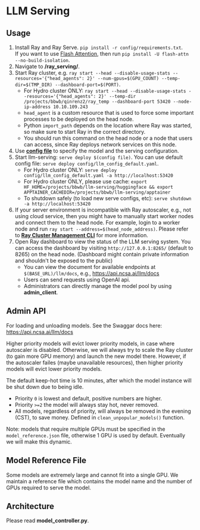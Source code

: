 # LLM Serving

## Usage

1. Install Ray and Ray Serve. `pip install -r config/requirements.txt`.  
If you want to use [Flash Attention](https://github.com/Dao-AILab/flash-attention), then run `pip install -U flash-attn --no-build-isolation`.
1. Navigate to **/ray_serving/**.
1. Start Ray cluster, e.g. `ray start --head --disable-usage-stats --resources='{"head_agents": 2}' --num-gpus=$(GPU_COUNT) --temp-dir=$(TMP_DIR) --dashboard-port=$(PORT)`.
    - For Hydro cluster ONLY: `ray start --head --disable-usage-stats --resources='{"head_agents": 2}' --temp-dir /projects/bbwb/qinrenz2/ray_temp --dashboard-port 53420 --node-ip-address 10.10.109.243`
    - `head_agent` is a custom resource that is used to force some important processes to be deployed on the head node.
    - Python `import_path` depends on the location where Ray was started, so make sure to start Ray in the correct directory.
    - You should run this command on the head node or a node that users can access, since Ray deploys network services on this node.
1. Use [**config file**](https://docs.ray.io/en/latest/serve/production-guide/config.html#serve-in-production-config-file) to specify the model and the serving configuration.
1. Start llm-serving: `serve deploy $(config file)`. You can use default config file: `serve deploy config/llm_config_default.yaml`.
    - For Hydro cluster ONLY: `serve deploy config/llm_config_default.yaml -a http://localhost:53420`
    - For Hydro cluster ONLY, please use cache: `export HF_HOME=/projects/bbwb/llm-serving/huggingface && export APPTAINER_CACHEDIR=/projects/bbwb/llm-serving/apptainer`
    - To shutdown safely (to load new serve configs, etc): `serve shutdown -a http://localhost:53420`
1. If your server environment is incompatible with Ray autoscaler, e.g., not using cloud service, then you might have to manually start worker nodes and connect them to the head node. For example, login to a worker node and run `ray start --address=$(head_node_address)`. Please refer to [**Ray Cluster Management CLI**](https://docs.ray.io/en/latest/cluster/cli.html) for more information.
1. Open Ray dashboard to view the status of the LLM serving system. You can access the dashboard by visiting `http://127.0.0.1:8265/` (default to 8265) on the head node. (Dashboard might contain private information and shouldn't be exposed to the public)
    - You can view the document for available endpoints at `$(BASE_URL)/llm/docs`, e.g., <https://api.ncsa.ai/llm/docs>
    - Users can send requests using OpenAI api.
    - Administrators can directly manage the model pool by using **admin_client**.

## Admin API
For loading and unloading models. 
See the Swaggar docs here: https://api.ncsa.ai/llm/docs

Higher priority models will evict lower priority models, in case where autoscaler is disabled. Otherwise, we will always try to scale the Ray cluster (to gain more GPU memory) and launch the new model there. However, if the autoscaler failes (maybe unavailable resources), then higher priority models will evict lower priority models.

The default keep-hot time is 10 minutes, after which the model instance will be shut down due to being idle.

* Priority `0` is lowest and default, positive numbers are higher.
* Priority `>=2` the model will always stay hot, never removed.
* All models, regardless of priority, will always be removed in the evening (CST), to save money. Defined in `clean_unpopular_models()` function.

Note: models that require multiple GPUs must be specified in the `model_reference.json` file, otherwise 1 GPU is used by default. Eventually we will make this dynamic.

## Model Reference File

Some models are extremely large and cannot fit into a single GPU. We maintain a reference file which contains the model name and the number of GPUs required to serve the model.

## Architecture

Please read **model_controller.py**.
